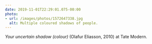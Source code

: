 ```yaml
---
date: 2019-11-01T22:29:01.075-00:00
photo:
- url: /images/photos/1572647338.jpg
  alt: Multiple coloured shadows of people.
---
```

<cite>Your uncertain shadow (colour)</cite> (Olafur Eliasson, 2010) at Tate Modern.
